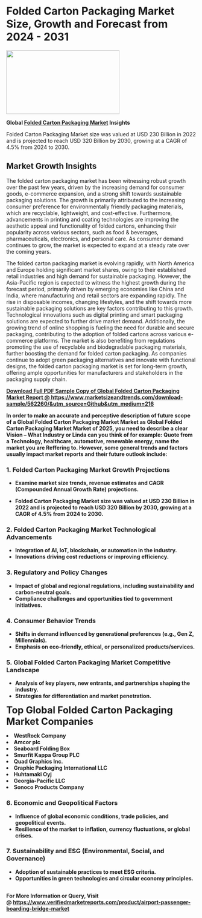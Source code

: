 <H1>Folded Carton Packaging Market Size, Growth and Forecast from 2024 - 2031</H1><img class="aligncenter size-medium wp-image-584254" src="https://thirdeyenews.in/wp-content/uploads/2024/09/Global-Market-Research-300x168.jpeg" alt="" width="300" height="168" /><p><strong>Global&nbsp;<a href="https://www.marketsizeandtrends.com/download-sample/562260/&amp;utm_source=Github&utm_medium=216">Folded Carton Packaging Market</a> Insights</strong></p><p>Folded Carton Packaging Market size was valued at USD 230 Billion in 2022 and is projected to reach USD 320 Billion by 2030, growing at a CAGR of 4.5% from 2024 to 2030.</p><p><h2>Market Growth Insights</h2> <p>The folded carton packaging market has been witnessing robust growth over the past few years, driven by the increasing demand for consumer goods, e-commerce expansion, and a strong shift towards sustainable packaging solutions. The growth is primarily attributed to the increasing consumer preference for environmentally friendly packaging materials, which are recyclable, lightweight, and cost-effective. Furthermore, advancements in printing and coating technologies are improving the aesthetic appeal and functionality of folded cartons, enhancing their popularity across various sectors, such as food & beverages, pharmaceuticals, electronics, and personal care. As consumer demand continues to grow, the market is expected to expand at a steady rate over the coming years.</p> <p><strong><a href="#"></a></strong></p> <p>The folded carton packaging market is evolving rapidly, with North America and Europe holding significant market shares, owing to their established retail industries and high demand for sustainable packaging. However, the Asia-Pacific region is expected to witness the highest growth during the forecast period, primarily driven by emerging economies like China and India, where manufacturing and retail sectors are expanding rapidly. The rise in disposable incomes, changing lifestyles, and the shift towards more sustainable packaging solutions are key factors contributing to this growth. Technological innovations such as digital printing and smart packaging solutions are expected to further drive market demand. Additionally, the growing trend of online shopping is fueling the need for durable and secure packaging, contributing to the adoption of folded cartons across various e-commerce platforms. The market is also benefiting from regulations promoting the use of recyclable and biodegradable packaging materials, further boosting the demand for folded carton packaging. As companies continue to adopt green packaging alternatives and innovate with functional designs, the folded carton packaging market is set for long-term growth, offering ample opportunities for manufacturers and stakeholders in the packaging supply chain.</p> <p><strong><a href="#"></p><p><span class=""><strong>Download Full PDF Sample Copy of Global Folded Carton Packaging Market Report</strong> @ <a href="https://www.marketsizeandtrends.com/download-sample/562260/&amp;utm_source=Github&utm_medium=216" target="_blank">https://www.marketsizeandtrends.com/download-sample/562260/&amp;utm_source=Github&utm_medium=216</a></span></p><p>In order to make an accurate and perceptive description of future scope of a Global&nbsp;Folded Carton Packaging Market Market as Global&nbsp;Folded Carton Packaging Market Market of 2025, you need to describe a clear Vision &ndash; What Industry or Linda can you think of for example: Quote from a Technology, healthcare, automotive, renewable energy, name the market you are Reffering to. However, some general trends and factors usually impact market reports and their future outlook include:</p><h3>1.&nbsp;<strong>Folded Carton Packaging Market Growth Projections</strong></h3><ul><li>Examine market size trends, revenue estimates and CAGR (Compounded Annual Growth Rate) projections.</li><li><p>Folded Carton Packaging Market size was valued at USD 230 Billion in 2022 and is projected to reach USD 320 Billion by 2030, growing at a CAGR of 4.5% from 2024 to 2030.</p></li></ul><h3>2.&nbsp;<strong>Folded Carton Packaging Market Technological Advancements</strong></h3><ul><li>Integration of AI, IoT, blockchain, or automation in the industry.</li><li>Innovations driving cost reductions or improving efficiency.</li></ul><h3>3.&nbsp;<strong>Regulatory and Policy Changes</strong></h3><ul><li>Impact of global and regional regulations, including sustainability and carbon-neutral goals.</li><li>Compliance challenges and opportunities tied to government initiatives.</li></ul><h3>4.&nbsp;<strong>Consumer Behavior Trends</strong></h3><ul><li>Shifts in demand influenced by generational preferences (e.g., Gen Z, Millennials).</li><li>Emphasis on eco-friendly, ethical, or personalized products/services.</li></ul><h3>5.&nbsp;<strong>Global Folded Carton Packaging Market Competitive Landscape</strong></h3><ul><li>Analysis of key players, new entrants, and partnerships shaping the industry.</li><li>Strategies for differentiation and market penetration.</li></ul><p data-pm-slice="1 1 []"><span style="color: inherit; font-family: inherit; font-size: 25px;">Top Global Folded Carton Packaging Market Companies</span></p><div class="" data-test-id=""><p><li>WestRock Company</li><li> Amcor plc</li><li> Seaboard Folding Box</li><li> Smurfit Kappa Group PLC</li><li> Quad Graphics Inc.</li><li> Graphic Packaging International LLC</li><li> Huhtamaki Oyj</li><li> Georgia-Pacific LLC</li><li> Sonoco Products Company</li></p></div><h3>6.&nbsp;<strong>Economic and Geopolitical Factors</strong></h3><ul><li>Influence of global economic conditions, trade policies, and geopolitical events.</li><li>Resilience of the market to inflation, currency fluctuations, or global crises.</li></ul><h3>7.&nbsp;<strong>Sustainability and ESG (Environmental, Social, and Governance)</strong></h3><ul><li>Adoption of sustainable practices to meet ESG criteria.</li><li>Opportunities in green technologies and circular economy principles.</li></ul><h2><strong style="font-size: 14px;">For More Information or Query, Visit @&nbsp;</strong><a style="background-color: #ffffff; font-size: 14px;" href="https://www.marketsizeandtrends.com/report/folded-carton-packaging-market/" target="_blank">https://www.verifiedmarketreports.com/product/airport-passenger-boarding-bridge-market</a></h2>

